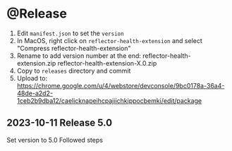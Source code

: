 # @Release

1. Edit `manifest.json` to set the `version`
2. In MacOS, right click on `reflector-health-extension` and select "Compress reflector-health-extension"
3. Rename to add version number at the end:
reflector-health-extension.zip
reflector-health-extension-X.0.zip
4. Copy to `releases` directory and commit
5. Upload to:
https://chrome.google.com/u/4/webstore/devconsole/9bc0178a-36a4-48de-a2d2-1ceb2b9dba12/caelicknapeihcpajiichkippocbemki/edit/package


## 2023-10-11 Release 5.0
Set version to 5.0
Followed steps